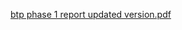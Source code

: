 
[btp phase 1 report updated version.pdf](https://github.com/srigundeti10/Parallel-Parking-Problem/files/13772895/btp.phase.1.report.updated.version.pdf)
